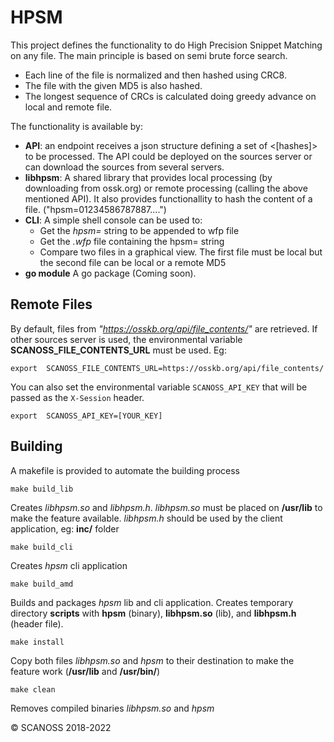 # HPSM 

This project defines the functionality to do High Precision Snippet Matching on any file.
The main principle is based on semi brute force search.

* Each line of the file is normalized and then hashed using CRC8.
* The file with the given MD5 is also hashed.
* The longest sequence of CRCs is calculated doing greedy advance on local and remote file.

The functionality is available by:

* **API**: an endpoint receives a json structure defining a set of <md5><[hashes]> to be processed. The API could be deployed on the sources server or can download the sources from several servers.
* **libhpsm**: A shared library that provides local processing (by downloading from ossk.org) or remote processing (calling the above mentioned API). It also provides functionallity to hash the content of a file. ("hpsm=01234586787887....")
* **CLI**: A simple shell console can be used to:
  * Get the *hpsm=* string to be appended to wfp file
  * Get the *.wfp* file containing the hpsm= string
  * Compare two files in a graphical view. The first file must be local but the second file can be local or a remote MD5
* **go module** A go package (Coming soon).

## Remote Files
By default, files from *"https://osskb.org/api/file_contents/"* are retrieved. If other sources server is used, the environmental variable **SCANOSS_FILE_CONTENTS_URL** must be used. Eg:
  
 ``export  SCANOSS_FILE_CONTENTS_URL=https://osskb.org/api/file_contents/``

You can also set the environmental variable `SCANOSS_API_KEY` that will be passed as the `X-Session` header.

 ``export  SCANOSS_API_KEY=[YOUR_KEY]``


## Building
A makefile is provided to automate the building process

``make build_lib`` 

Creates *libhpsm.so* and *libhpsm.h*. *libhpsm.so* must be placed on **/usr/lib** to make the feature available. *libhpsm.h* should be used by the client application, eg: **inc/** folder


``make build_cli`` 

Creates *hpsm* cli application

  
``make build_amd`` 

Builds and packages *hpsm* lib and cli application. Creates temporary directory **scripts** with **hpsm** (binary), **libhpsm.so** (lib), and **libhpsm.h** (header file).

``make install`` 

Copy both files *libhpsm.so* and *hpsm* to their destination to make the feature work (**/usr/lib** and **/usr/bin/**)

  ``make clean`` 

Removes compiled binaries *libhpsm.so* and *hpsm*





&copy; SCANOSS 2018-2022
